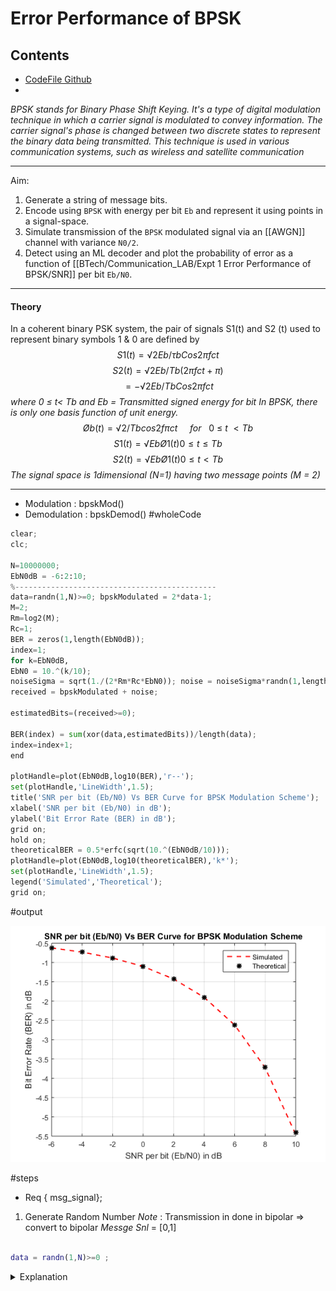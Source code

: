 # Error Performance of BPSK

## Contents
- [CodeFile Github](https://github.com/aruncs31s/BtechEC/blob/S6/Communication%20Lab/Expt_1_Generation_and_Detection_of_BPSK/generation_and_Detection_of_BPSK.m)
- 

*BPSK stands for Binary Phase Shift Keying. It's a type of digital modulation technique in which a carrier signal is modulated to convey information. The carrier signal's phase is changed between two discrete states to represent the binary data being transmitted. This technique is used in various communication systems, such as wireless and satellite communication*

---


Aim: 
1. Generate a string of message bits.
2. Encode using `BPSK` with energy per bit `Eb` and represent it using points in a signal-space.
3. Simulate transmission of the `BPSK` modulated signal via an [[AWGN]] channel with variance `N0/2`.
4. Detect using an ML decoder and plot the probability of error as a function of [[BTech/Communication_LAB/Expt 1 Error Performance of BPSK/SNR]] per bit `Eb/N0`.
---

#### Theory 
In a coherent binary PSK system, the pair of signals S1(t) and S2 (t) used to represent binary symbols
1 & 0 are defined by
$$ S1 (t) = √2Eb/τb Cos 2πfct $$
$$S2 (t) =√2Eb/Tb (2πfct+π)$$
$$ = - √ 2Eb/Tb Cos 2πfct$$
*where 0 ≤ t< Tb and*
*Eb = Transmitted signed energy for bit*
*In BPSK, there is only one basis function of unit energy.*
$$Øb (t) = √2/Tb cos 2fπct\ \ \ \ \ for\ \ \  0 \ ≤  \ t \ < Tb$$
$$S1 (t) = √Eb Ø1 (t) 0≤ t ≤Tb$$
$$S2 (t) = √Eb Ø1 (t) 0≤ t< Tb$$
*The signal space is 1dimensional (N=1) having two message points (M = 2)*

---

- Modulation : bpskMod()
- Demodulation : bpskDemod()
#wholeCode
```python
clear;
clc;
 
N=10000000;
EbN0dB = -6:2:10;
%---------------------------------------------
data=randn(1,N)>=0; bpskModulated = 2*data-1;
M=2;
Rm=log2(M);
Rc=1;
BER = zeros(1,length(EbN0dB));
index=1;
for k=EbN0dB,
EbN0 = 10.^(k/10);
noiseSigma = sqrt(1./(2*Rm*Rc*EbN0)); noise = noiseSigma*randn(1,length(bpskModulated));
received = bpskModulated + noise;
 
estimatedBits=(received>=0);
 
BER(index) = sum(xor(data,estimatedBits))/length(data);
index=index+1;
end
 
plotHandle=plot(EbN0dB,log10(BER),'r--');
set(plotHandle,'LineWidth',1.5);
title('SNR per bit (Eb/N0) Vs BER Curve for BPSK Modulation Scheme');
xlabel('SNR per bit (Eb/N0) in dB');
ylabel('Bit Error Rate (BER) in dB');
grid on;
hold on;
theoreticalBER = 0.5*erfc(sqrt(10.^(EbN0dB/10)));
plotHandle=plot(EbN0dB,log10(theoreticalBER),'k*');
set(plotHandle,'LineWidth',1.5);
legend('Simulated','Theoretical');
grid on;

```

#output

![output](https://github.com/aruncs31s/BtechEC/blob/S6/Communication%20Lab/Expt_1_Error_Performance_of_BPSK/expt1_graph.png?raw=true)


#steps
- Req { msg_signal};

1. Generate Random Number
*Note* : Transmission  in done in bipolar => convert to bipolar
*Messge Snl* = [0,1]

```Matlab

data = randn(1,N)>=0 ;

```
<details><summary>Explanation</summary>
`data = randn(1,N)>=0` Sets the data variable if the generated randn()'s output > mdcmd
 0 and resets(value will be equal to 0) if its output < 0
</summary>

2. Make data => 1,-1

```Matlab
bpskModulated = 2*data-1;
```

2. Define channel add noise to it
*Req* : Length of message signale and noise should be equal


```matlab

noiseSigma = sqrt(1./(2*Rm*Rc*EbN0))
noise = noiseSigma * randn(2,length(bpskModulated)) % length... = 10



```


 
3. Identify The messege
*Note* :  Threshold Detection is used to identify the recieved signal

```matlab
recieved  = bpskModulated + noise
```

- Threshold detector
```matlab
estimatedBits = (received>=0)
```


- Detect No of Error Bits
XOR Tx and Rx , take sum = Bit error




### Aim
1. Plot [[BTech/Communication_LAB/Expt 1 Error Performance of BPSK/SNR]] vs [[Bit error rate]]
SNR 1/o< Bit Error rate (o< = propotional)
- Specs

- Steps
1.

DB <= Linear Scale ; 10 .^(k/20)



Notes -

#?define
```matlab
 BER = zeros(1,length(EbN0dB))
```